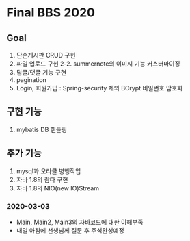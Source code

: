 # Final BBS 2020

## Goal
1. 단순게시판 CRUD 구현
2. 파일 업로드 구현
2-2. summernote의 이미지 기능 커스터마이징
3. 답글/댓글 기능 구현
4. pagination
5. Login, 회원가입 : Spring-security 제외 BCrypt 비밀번호 암호화


## 구현 기능
1. mybatis DB 핸들링

## 추가 기능
1. mysql과 오라클 병행작업
2. 자바 1.8의 람다 구현
3. 자바 1.8의 NIO(new IO)Stream

### 2020-03-03
* Main, Main2, Main3의 자바코드에 대한 이해부족
* 내일 아침에 선생님께 질문 후 주석완성예정